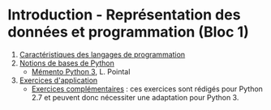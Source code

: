 # Introduction - Représentation des données et programmation (Bloc 1)

1. [Caractéristiques des langages de programmation](01_langages.md)
1. [Notions de bases de Python](02_python_refCard.md)
    - [Mémento Python 3](https://perso.limsi.fr/pointal/python:memento), L. Pointal
1. [Exercices d'application](03_exercices.md)
    - [Exercices complémentaires](apprentissage_python2.7.pdf) : ces exercices sont rédigés pour Python 2.7 et peuvent donc nécessiter une adaptation pour Python 3.
